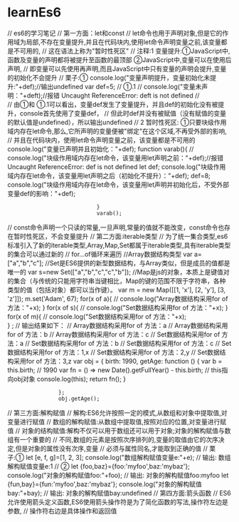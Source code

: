 # learnEs6
//			es6的学习笔记
//          第一方面：let和const
//					let命令也用于声明对象,但是它的作用域为局部,不存在变量提升,并且在代码块内,使用let命令声明变量之前,该变量都是不可用的,
//					 这在语法上称为"暂时性死区"
//                        注释:1 变量提升:①JavaScript中,函数及变量的声明都将被提升至函数的最顶部  ②JavaScript中,变量可以在使用后声明,
//                        		即变量可以先使用再声明,而且JavaScript中只有变量的声明会提升,变量的初始化不会提升
//								栗子:①
										console.log("变量声明提升，变量初始化未提升:"+def);//输出undefined
										var def=5;
//									 ①.1
//										console.log("变量未声明："+deft);//报错 Uncaught ReferenceError: deft is not defined
//									
//									  由①和 ①.1可以看出，变量def发生了变量提升，并且def的初始化没有被提升，console首先使用了变量def，
//									  但此时def并没有被赋值（没有赋值的变量的默认值是undefined），所以输出undefined
//								2 暂时性死区: ①只要块级作用域内存在let命令,那么,它所声明的变量便被"绑定"在这个区域,不再受外部的影响,
//								  并且在代码块内，使用let命令声明变量之前，该变量都是不可用的
								console.log("变量已声明并且初始化："+def);
								function varab(){
//									console.log("块级作用域内存在let命令，该变量用let声明之前："+def);//报错 Uncaught ReferenceError: def is not defined
									let def;
									console.log("块级作用域内存在let命令，该变量用let声明之后（初始化不提升）："+def);
									def=8;
									console.log("块级作用域内存在let命令，该变量用let声明并初始化后，不受外部变量def的影响："+def);
									
								}
								varab();
//			        const命令声明一个只读的常量,一旦声明,常量的值就不能改变，const命令也存在暂时性死区，不会变量提升
//			第二方面:iterable类型	
//					为了统一集合类型,es6标准引入了新的iterable类型,Array,Map,Set都属于iterable类型,具有iterable类型的集合可以通过新的
//					for...of循环来遍历
					//Array数据结构类型
					var  a=["a","b","c"];
					//Set是ES6提供的新型数据结构，与Array类似，但是成员的值都是唯一的
					var s=new Set(["a","b","c","c","b"]);
					//Map是js的对象，本质上是键值对的集合（与传统的只能用字符串当键相比，Map的键的范围不限于字符串，各种类型的值（包括对象）都可以当作键）。
					var m = new Map([[1, 'x'], [2, 'y'], [3, 'z']]);
					m.set('Adam', 67);
					for(x of a){
//						console.log("Array数据结构采用for of 方法："+x);
					}
					for(x of s){
//						console.log("Set数据结构采用for of 方法："+x);
					}
					for(x of m){
//						console.log("Set数据结构采用for of 方法："+x);	
					}
					;
		//          输出结果如下：
		//			Array数据结构采用for of 方法：a
		//			Array数据结构采用for of 方法：b
		//			Array数据结构采用for of 方法：c
		//			Set数据结构采用for of 方法：a
		//			Set数据结构采用for of 方法：b
		//			Set数据结构采用for of 方法：c
		//			Set数据结构采用for of 方法：1,x
		//			Set数据结构采用for of 方法：2,y
		//			Set数据结构采用for of 方法：3,z
					var obj = {
					    birth: 1990,
					    getAge: function () {
					        var b = this.birth; // 1990
					        var fn = () => new Date().getFullYear() - this.birth; // this指向obj对象
					        console.log(this);
					        return fn();
					    }
					   
					};
					obj.getAge();


//			第三方面:解构赋值
//					     解构:ES6允许按照一定的模式,从数组和对象中提取值,对变量进行赋值
//					     数组的解构赋值:从数组中提取值,按照对应的位置,对变量进行赋值
//					     对象的结构赋值:解构不仅可以用于数组还可以用于对象;对象的解构赋值与数组有一个重要的
//						不同,数组的元素是按照次序排列的,变量的取值由它的次序决定,但是对象的属性没有次序,变量
//						必须与属性同名,才能取到正确的值
//                                  栗子:①
									     let [e, f, g]=[1, 2, 3];
									      console.log("数组解构赋值变量e:"+e);
//									       输出: 数组解构赋值变量e:1
//									     ②
										let {foo,baz}={foo:'myfoo',baz:'mybaz'};
										console.log("对象的解构赋值foo:"+foo);
//									      输出: 对象的解构赋值foo:myfoo
										let {fun,bay}={fun:'myfoo',baz:'mybaz'};
										console.log("对象的解构赋值bay:"+bay);
//									     输出: 对象的解构赋值bay:undefined
//			第四方面:箭头函数
//					ES6允许使用箭头定义函数,ES6使用箭头操作符是为了简化函数的写法,操作符左边是参数,
//					操作符右边是具体操作和返回值
